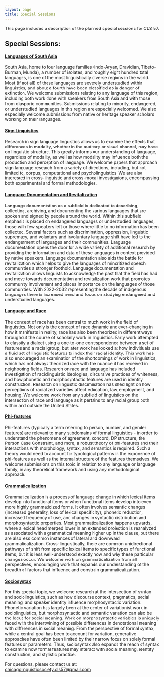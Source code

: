```yaml
---
layout: page
title: Special Sessions
---
```

This page includes a description of the planned special sessions for CLS 57. 
<!-- ## Abstract Guidelines -->

<!-- So that we may evaluate all submissions in a fair and equal manner, abstracts which fail to adhere to any of the following guidelines will be automatically rejected. Abstracts will be evaluated under a two-tiered system involving both external and internal reviewers. -->

<!-- 1. Submit your abstract(s) in PDF format with filename PaperTitle.pdf (e.g., Prosodic_Form_and_Discourse_Function.pdf).
2. Include paper title and keywords (i.e., CLS session title, linguistic subfield(s), language(s)/ language family) in the abstract.
3. Limit abstracts to two letter-sized or A4 pages in length, inclusive of data and references. Use one-inch margins and a font size no smaller than 11 point. Incorporate data into the main text of the abstract, not on a separate page.
4. Anonymize submissions by not including author name(s) in the abstract or filename. If necessary, remove author name(s) from the document properties of the PDF file.
5. Use the [Easychair](https://easychair.org/conferences/?conf=cls57) platform for the submission of abstracts.
6. Restrict submissions to one individual and one joint abstract per author, or two joint abstracts per author. -->

## Special Sessions:

#### <u>Languages of South Asia</u>

South Asia, home to four language families (Indo-Aryan, Dravidian, Tibeto-Burman, Munda), a number of isolates, and roughly eight hundred total languages, is one of the most linguistically diverse regions in the world. Most (if not all) of these languages are severely understudied within linguistics, and about a fourth have been classified as in danger of extinction. We welcome submissions relating to any language of this region, including both work done with speakers from South Asia and with those from diasporic communities. Submissions relating to minority, endangered, or understudied languages in this region are especially welcomed. We also especially welcome submissions from native or heritage speaker scholars working on their languages.

#### <u>Sign Linguistics</u>

Research in sign language linguistics allows us to examine the effects that differences in modality, whether in the auditory or visual channel, may have on linguistic structure. This greatly informs our understanding of language, regardless of modality, as well as how modality may influence both the production and perception of language. We welcome papers that approach sign language research from a variety of directions, including, but not limited to, corpus, computational and psycholinguistics. We are also interested in cross-linguistic and cross-modal investigations, encompassing both experimental and formal methodologies.

#### <u>Language Documentation and Revitalization</u>

Language documentation as a subfield is dedicated to describing, collecting, archiving, and documenting the various languages that are spoken and signed by people around the world. Within this subfield emphasis is placed on endangered languages or understudied languages, those with few speakers left or those where little to no information has been collected. Several factors such as discrimination, oppression, linguistic supremacy, and voluntary and involuntary language shift have led to the endangerment of languages and their communities. Language documentation opens the door for a wide variety of additional research by providing the information and data of these languages in context provided by native speakers. Language documentation also aids the battle for revitalization which helps to give the languages of minoritized speech communities a stronger foothold. Language documentation and revitalization allows linguists to acknowledge the past that the field has had and move towards documentation and revitalization work that promotes community involvement and places importance on the languages of those communities. With 2022-2032 representing the decade of indigenous languages there is increased need and focus on studying endangered and understudied languages.

#### <u>Language and Race</u>

The concept of race has been central to much work in the field of linguistics. Not only is the concept of race dynamic and ever-changing in how it manifests in reality, race has also been theorized in different ways throughout the course of scholarly work in linguistics. Early work attempted to classify a dialect using a one-to-one correspondence between a set of features and a racial group, but later work has looked at how individuals use a fluid set of linguistic features to index their racial identity. This work has also encouraged an examination of the shortcomings of work in linguistics, which has not always theorized race with the nuance it has received in neighboring fields. Research on race and language has included investigation of raciolinguistic ideologies, discursive practices of whiteness, and how phonetic and morphosyntactic features are used in identity construction. Research on linguistic discimination has shed light on how perceptions of racialized varieties affect education, law, employment, and housing. We welcome work from any subfield of linguistics on the intersection of race and language as it pertains to any racial group both within and outside the United States.

#### <u>Phi-features</u>

Phi-features (typically a term referring to person, number, and gender features) are relevant to many subdomains of formal linguistics - in order to understand the phenomena of agreement, concord, DP structure, the Person Case Constraint, and more, a robust theory of phi-features and their interactions with morphology, syntax, and semantics is required. Such a theory would need to account for typological patterns in the exponence of phi-features as well as the internal structure of the features themselves. We welcome submissions on this topic in relation to any language or language family, in any theoretical framework and using any methodological approach.

#### <u>Grammaticalization</u>

Grammaticalization is a process of language change in which lexical items develop into functional items or when functional items develop into even more highly grammaticized forms. It often involves semantic changes (increased generality, loss of lexical specificity), phonetic reduction, increased frequency of use, and changes in syntactic distribution and morphosyntactic properties. Most grammaticalization happens upwards, where a lexical head merged lower in an extended projection is reanalyzed as associated with a grammatical meaning higher up in the clause, but there are also less common instances of lateral and downward grammaticalization. Cross-linguistically, there are common unidirectional pathways of shift from specific lexical items to specific types of functional items, but it is less well-understood exactly how and why these particular changes occur. We welcome work on grammaticalization from all perspectives, encouraging work that expands our understanding of the breadth of factors that influence and constrain grammaticalization.

#### <u>Sociosyntax</u>

For this special topic, we welcome research at the intersection of syntax and sociolinguistics, such as how discourse context, pragmatics, social meaning, and speaker identity influence morphosyntactic variation. Phonetic variation has largely been at the center of variationist work in sociolinguistics, but morphosyntactic and semantic variation can also be the locus for social meaning. Work on morphosyntactic variables is uniquely faced with the intertwining of possible differences in denotational meaning with differences in social meaning. From the perspective of formal syntax, while a central goal has been to account for variation, generative approaches have often been limited by their narrow focus on solely formal features or parameters. Thus, sociosyntax also expands the reach of syntax to examine how formal features may interact with social meaning, identity construction, and stylistic practice.

For questions, please contact us at: <chicagolinguisticsociety.cls57@gmail.com>

